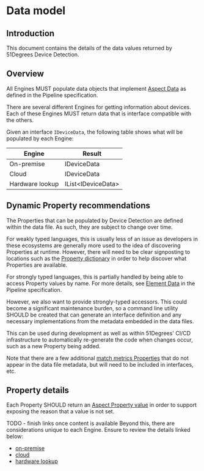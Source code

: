 # Data model

## Introduction

This document contains the details of the data values returned by 51Degrees
Device Detection.

## Overview

All Engines MUST populate data objects that
implement [Aspect Data](../pipeline-specification/conceptual-overview.md#aspect-data)
as defined in the Pipeline specification.

There are several different Engines for getting information about devices. Each
of these Engines MUST return data that is interface compatible with the others.

Given an interface `IDeviceData`, the following table shows what will be
populated by each Engine:

| Engine          | Result                   |
|-----------------|--------------------------|
| On-premise      | IDeviceData              |
| Cloud           | IDeviceData              |
| Hardware lookup | IList&lt;IDeviceData&gt; |

## Dynamic Property recommendations

The Properties that can be populated by Device Detection are defined within the
data file. As such, they are subject to change over time.

For weakly typed languages, this is usually less of an issue as developers in
these ecosystems are generally more used to the idea of discovering Properties
at runtime. However, there will need to be clear signposting to locations such as
the [Property dictionary](https://51degrees.com/developers/property-dictionary)
in order to help discover what Properties are available.

For strongly typed languages, this is partially handled by being able to access
Property values by name. For more details,
see [Element Data](../pipeline-specification/conceptual-overview.md#element-data)
in the Pipeline specification.

However, we also want to provide strongly-typed accessors. This could become a
significant maintenance burden, so a command line utility SHOULD be created that
can generate an interface definition and any necessary implementations from the
metadata embedded in the data files.

This can be used during development as well as within 51Degrees' CI/CD
infrastructure to automatically re-generate the code when changes occur, such as
a new Property being added.

Note that there are a few additional
[match metrics Properties](pipeline-elements/device-detection-on-premise.md#match-metric-properties)
that do not appear in the data file metadata, but will need to be included in
interfaces, etc.

## Property details

Each Property SHOULD return
an [Aspect Property value](../pipeline-specification/features/properties.md#null-values)
in order to support exposing the reason that a value is not set.

TODO - finish links once content is available
Beyond this, there are considerations unique to each Engine. Ensure to review
the details linked below:

- [on-premise](pipeline-elements/device-detection-on-premise.md#metadata)
- [cloud](pipeline-elements/device-detection-cloud.md#)
- [hardware lookup](pipeline-elements/hardware-profile-lookup-cloud.md#)

